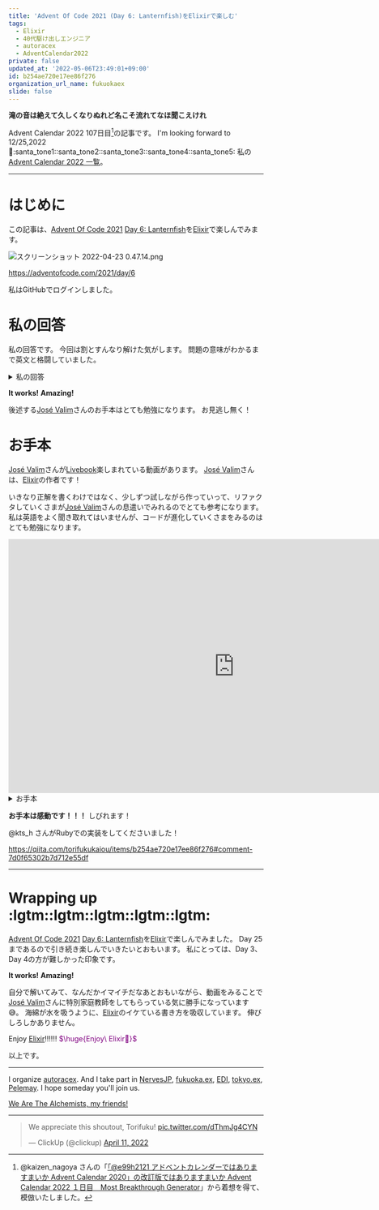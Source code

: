 ```yaml
---
title: 'Advent Of Code 2021 (Day 6: Lanternfish)をElixirで楽しむ'
tags:
  - Elixir
  - 40代駆け出しエンジニア
  - autoracex
  - AdventCalendar2022
private: false
updated_at: '2022-05-06T23:49:01+09:00'
id: b254ae720e17ee86f276
organization_url_name: fukuokaex
slide: false
---
```


**滝の音は絶えて久しくなりぬれど名こそ流れてなほ聞こえけれ**

Advent Calendar 2022 107日目[^1]の記事です。
I'm looking forward to 12/25,2022 :santa::santa_tone1::santa_tone2::santa_tone3::santa_tone4::santa_tone5:
私の[Advent Calendar 2022 一覧](https://docs.google.com/spreadsheets/d/1HQvFjagQLRPjOYAjDVzWp9S4b8dKixxvvaz_TtbZWto/edit#gid=1723448955)。

[^1]: @kaizen_nagoya さんの「[「@e99h2121 アドベントカレンダーではありますまいか Advent Calendar 2020」の改訂版ではありますまいか Advent Calendar 2022 １日目　Most Breakthrough Generator](https://qiita.com/kaizen_nagoya/items/49ebebee3a0377f3b59b)」から着想を得て、模倣いたしました。 

---



# はじめに

この記事は、[Advent Of Code 2021](https://adventofcode.com/2021) [Day 6: Lanternfish](https://adventofcode.com/2021/day/6)を[Elixir](https://elixir-lang.org/)で楽しんでみます。

![スクリーンショット 2022-04-23 0.47.14.png](https://qiita-image-store.s3.ap-northeast-1.amazonaws.com/0/131808/7499756b-3ed4-02d4-693d-445deaa12677.png)




https://adventofcode.com/2021/day/6


私はGitHubでログインしました。

# 私の回答

私の回答です。
今回は割とすんなり解けた気がします。
問題の意味がわかるまで英文と格闘していました。


<details><summary>私の回答</summary>

```elixir
input = "3,4,3,1,2"
```

## Part 1

```elixir
internal_timers =
  input 
  |> String.split(",", trim: true) 
  |> Enum.map(&String.to_integer/1) 
  |> Enum.reduce(%{}, fn internal_timer, acc -> 
    Map.update(acc, internal_timer, 1, & &1 + 1)
  end)

defmodule Recursion do
  def recur(internal_timers, 0), do: internal_timers

  def recur(internal_timers, day) do
    internal_timers
    |> Enum.reduce(%{}, fn 
      {0, value}, acc -> {0, value}, acc -> Map.merge(acc, %{6 => value, 8 => value}, fn _k, v1, v2 -> v1 + v2 end)
      {internal_timer, value}, acc -> Map.update(acc, internal_timer - 1, value, & &1 + value)
    end)
    |> recur(day - 1)
  end
end


Recursion.recur(internal_timers, 80)
|> Map.values()
|> Enum.sum()
```

## Part 2

```elixir
internal_timers =
  input 
  |> String.split(",", trim: true) 
  |> Enum.map(&String.to_integer/1) 
  |> Enum.reduce(%{}, fn internal_timer, acc -> 
    Map.update(acc, internal_timer, 1, & &1 + 1)
  end)

defmodule Recursion do
  def recur(internal_timers, 0), do: internal_timers

  def recur(internal_timers, day) do
    internal_timers
    |> Enum.reduce(%{}, fn 
      {0, value}, acc -> {0, value}, acc -> Map.merge(acc, %{6 => value, 8 => value}, fn _k, v1, v2 -> v1 + v2 end)
      {internal_timer, value}, acc -> Map.update(acc, internal_timer - 1, value, & &1 + value)
    end)
    |> recur(day - 1)
  end
end


Recursion.recur(internal_timers, 256)
|> Map.values()
|> Enum.sum()
```

Mapを使ったのが吉でした。
当初Listを使っていたところ、ものすごく処理時間がかかっていました。
メモリもたくさんつかっていたようです。


</details>

**It works!**
**Amazing!**


後述する[José Valim](https://twitter.com/josevalim)さんのお手本はとても勉強になります。
お見逃し無く！


# お手本

[José Valim](https://twitter.com/josevalim)さんが[Livebook](https://github.com/livebook-dev/livebook)楽しまれている動画があります。
[José Valim](https://twitter.com/josevalim)さんは、[Elixir](https://elixir-lang.org/)の作者です！

いきなり正解を書くわけではなく、少しずつ試しながら作っていって、リファクタしていくさまが[José Valim](https://twitter.com/josevalim)さんの息遣いでみれるのでとても参考になります。
私は英語をよく聞き取れてはいませんが、コードが進化していくさまをみるのはとても勉強になります。


<iframe width="891" height="501" src="https://www.youtube.com/embed/9kunVfIyJt0?list=PLNP8vc86_-SOV1ZEvX_q9BLYWL586zWnF" title="YouTube video player" frameborder="0" allow="accelerometer; autoplay; clipboard-write; encrypted-media; gyroscope; picture-in-picture" allowfullscreen></iframe>


<details><summary>お手本</summary>

## Part 1

```elixir
input = "3,4,3,1,2"

fishes = input |> String.split(",") |> Enum.map(&String.to_integer/1)

defmodule Recursion do
  def recur(fishes) do
    recur(fishes, [])
  end

  defp recur([0 | fishes], children), do: [6 | recur(fishes, [8 | children])]
  defp recur([fish | fishes], children), do: [fish - 1 | recur(fishes, children)]
  defp recur([], children), do: Enum.reverse(children)
end

1..80
|> Enum.reduce(fishes, fn _, fishes -> Recursion.recur(fishes) end)
|> length()
```


## Part 2

```elixir
input = "3,4,3,1,2"

fishes = input |> String.split(",") |> Enum.map(&String.to_integer/1)

defmodule Recursion2 do
  def recur({day0, day1, day2, day3, day4, day5, day6, day7, day8}) do
    {day1, day2, day3, day4, day5, day6, day7 + day0, day8, day0}
  end
end

frequencies = Enum.frequencies(fishes) |> IO.inspect()
amounts = Enum.map(0..8, fn i -> frequencies[i] || 0 end) |> List.to_tuple()

1..256
|> Enum.reduce(amounts, fn _, amounts -> Recursion2.recur(amounts) end)
|> Tuple.sum()

```


</details>


**お手本は感動です！！！**
しびれます！

@kts_h さんがRubyでの実装をしてくださいました！

https://qiita.com/torifukukaiou/items/b254ae720e17ee86f276#comment-7d0f65302b7d712e55df


---

# Wrapping up :lgtm::lgtm::lgtm::lgtm::lgtm:

[Advent Of Code 2021](https://adventofcode.com/2021) [Day 6: Lanternfish](https://adventofcode.com/2021/day/6)を[Elixir](https://elixir-lang.org/)で楽しんでみました。
Day 25まであるので引き続き楽しんでいきたいとおもいます。
私にとっては、Day 3、Day 4の方が難しかった印象です。

**It works!**
**Amazing!**

自分で解いてみて、なんだかイマイチだなあとおもいながら、動画をみることで[José Valim](https://twitter.com/josevalim)さんに特別家庭教師をしてもらっている気に勝手になっています :sweat_smile:。
海綿が水を吸うように、[Elixir](https://elixir-lang.org/)のイケている書き方を吸収しています。
伸びしろしかありません。

Enjoy [Elixir](https://elixir-lang.org/):bangbang::bangbang::bangbang:
<font color="purple">$\huge{Enjoy\ Elixir🚀}$</font>



以上です。





---



I organize [autoracex](https://autoracex.connpass.com/).
And I take part in [NervesJP](https://nerves-jp.connpass.com/), [fukuoka.ex](https://fukuokaex.connpass.com/), [EDI](https://fukuokaex.connpass.com/), [tokyo.ex](https://beam-lang.connpass.com/), [Pelemay](https://pelemay.connpass.com/).
I hope someday you'll join us.

[We Are The Alchemists, my friends!](https://www.youtube.com/watch?v=04854XqcfCY)

---

<blockquote class="twitter-tweet"><p lang="en" dir="ltr">We appreciate this shoutout, Torifuku! <a href="https://t.co/dThmJg4CYN">pic.twitter.com/dThmJg4CYN</a></p>&mdash; ClickUp (@clickup) <a href="https://twitter.com/clickup/status/1513541411634913284?ref_src=twsrc%5Etfw">April 11, 2022</a></blockquote> <script async src="https://platform.twitter.com/widgets.js" charset="utf-8"></script> 
